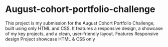 # August-cohort-portfolio-challenge
This project is my submission for the August Cohort Portfolio Challenge, built using only HTML and CSS. It features a responsive design, a showcase of my key projects, and a clean, user-friendly layout.  Features Responsive design Project showcase HTML &amp; CSS only
